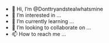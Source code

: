 - 👋 Hi, I’m @Donttryandstealwhatsmine
- 👀 I’m interested in ...
- 🌱 I’m currently learning ...
- 💞️ I’m looking to collaborate on ...
- 📫 How to reach me ...

<!---
Donttryandstealwhatsmine/Donttryandstealwhatsmine is a ✨ special ✨ repository because its `README.md` (this file) appears on your GitHub profile.
You can click the Preview link to take a look at your changes.
--->
